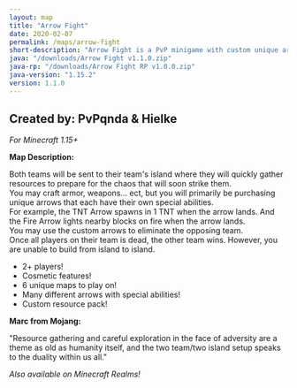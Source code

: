 ```yaml
---
layout: map
title: "Arrow Fight"
date: 2020-02-07
permalink: /maps/arrow-fight
short-description: "Arrow Fight is a PvP minigame with custom unique arrows with special abilities that you use to shoot at the enemy team to win!"
java: "/downloads/Arrow Fight v1.1.0.zip"
java-rp: "/downloads/Arrow Fight RP v1.0.0.zip"
java-version: "1.15.2"
version: 1.1.0
---
```

Created by: PvPqnda & Hielke
-
*For Minecraft 1.15+*

**Map Description:**

Both teams will be sent to their team's island where they will quickly gather resources to prepare for the chaos that will soon strike them.<br>
You may craft armor, weapons... ect, but you will primarily be purchasing unique arrows that each have their own special abilities.<br>
For example, the TNT Arrow spawns in 1 TNT when the arrow lands. And the Fire Arrow lights nearby blocks on fire when the arrow lands.<br>
You may use the custom arrows to eliminate the opposing team.<br>
Once all players on their team is dead, the other team wins. However, you are unable to build from island to island.

- 2+ players!
- Cosmetic features!
- 6 unique maps to play on!
- Many different arrows with special abilities!
- Custom resource pack!

**Marc from Mojang:**

"Resource gathering and careful exploration in the face of adversity are a theme as old as humanity itself, and the two team/two island setup speaks to the duality within us all."

*Also available on Minecraft Realms!*